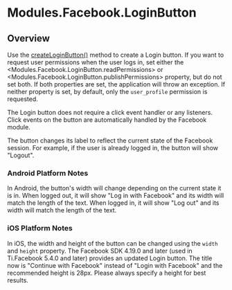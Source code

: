 # Modules.Facebook.LoginButton

<TypeHeader/>

## Overview

Use the [createLoginButton()](Modules.Facebook.createLoginButton) method
to create a Login button. If you want to request user permissions when the
user logs in, set either the <Modules.Facebook.LoginButton.readPermissions> or
<Modules.Facebook.LoginButton.publishPermissions> property, but do not set both.  If both
properties are set, the application will throw an exception.  If neither property is set, by
default, only the `user_profile` permission is requested.

The Login button does not require a click event handler or any listeners.
Click events on the button are automatically handled by the Facebook module.

The button changes its label to reflect the current state of the Facebook
session.  For example, if the user is already logged in, the button will show "Logout".

### Android Platform Notes

In Android, the button's width will change depending on the current state it is in. When
logged out, it will show "Log in with Facebook" and its width will match the length of
the text. When logged in, it will show "Log out" and its width will match the length of
the text.

### iOS Platform Notes

In iOS, the width and height of the button can be changed using the `width` and `height` property.
The Facebook SDK 4.19.0 and later (used in Ti.Facebook 5.4.0 and later) provides an updated Login 
button. The title now is "Continue with Facebook" instead of "Login with Facebook" and the recommended 
height is 28px. Please always specify a height for best results.

<ApiDocs/>
